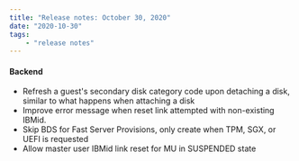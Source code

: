 ```yaml
---
title: "Release notes: October 30, 2020"
date: "2020-10-30"
tags:
    - "release notes"
---
```


####  Backend
- Refresh a guest's secondary disk category code upon detaching a disk, similar to what happens when attaching a disk
- Improve error message when reset link attempted with non-existing IBMid.
- Skip BDS for Fast Server Provisions, only create when TPM, SGX, or UEFI is requested
- Allow master user IBMid link reset for MU in SUSPENDED state
